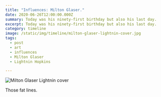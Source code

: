 ```yaml
---
title: "Influences: Milton Glaser."
date: 2020-06-26T12:00:00.000Z
summary: Today was his ninety-first birthday but also his last day.
excerpt: Today was his ninety-first birthday but also his last day.
category: timeline
image: /static/img/timeline/milton-glaser-lightnin-cover.jpg
tags:
  - post 
  - art
  - influences
  - Milton Glaser
  - Lightnin Hopkins

---
```


![Milton Glaser Lightnin cover](/static/img/timeline/milton-glaser-lightnin-cover.jpg "Milton Glaser Lightnin cover")

Those fat lines.